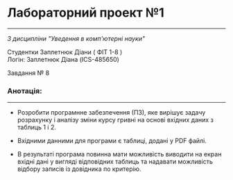 # Лабораторний проект №1
---
_З дисципліни "Уведення в комп'ютерні науки"_

Студентки Заплетнюк Діани ( ФІТ 1-8 )<br>
Логін: Заплетнюк Діана (ICS-485650)

Завдання № 8

### Анотація:
---
+ Розробити програмнне забезпечення (ПЗ), яке вирішує задачу розрахунку і аналізу зміни курсу гривні на основі вхідних даних з таблиць 1 і 2.

+ Вхідними данними для програми є таблиці, додані у PDF файлі.

+ В результаті програма повинна мати можливість виводити на екран вхідні дані у вигляді відповідних таблиць та надавати можливість відбору записів із довідника по критерію.


